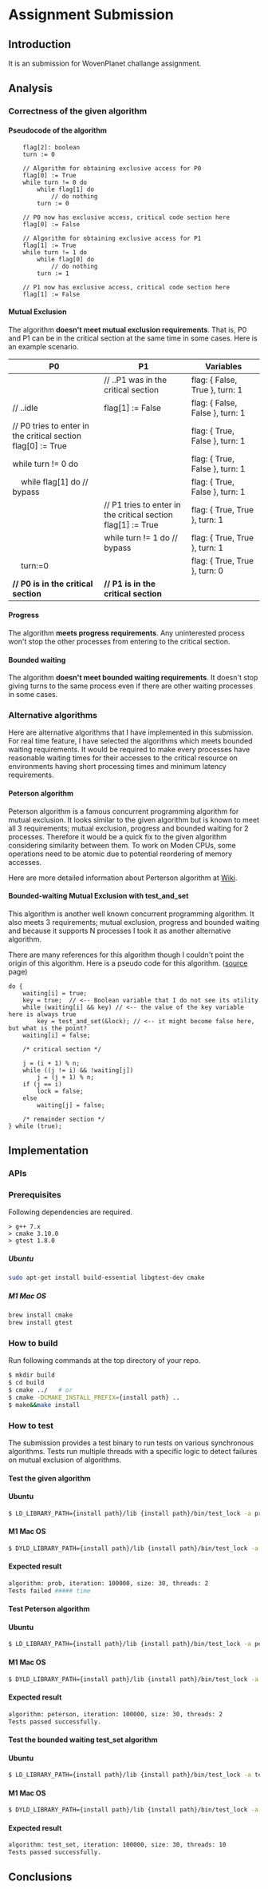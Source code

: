 # Assignment Submission

## Introduction

It is an submission for WovenPlanet challange assignment.

## Analysis

### Correctness of the given algorithm

#### Pseudocode of the algorithm

```
    flag[2]: boolean
    turn := 0
```

```
    // Algorithm for obtaining exclusive access for P0
    flag[0] := True
    while turn != 0 do
        while flag[1] do
            // do nothing
        turn := 0

    // P0 now has exclusive access, critical code section here
    flag[0] := False
```

```
    // Algorithm for obtaining exclusive access for P1
    flag[1] := True
    while turn != 1 do
        while flag[0] do
            // do nothing
        turn := 1

    // P1 now has exclusive access, critical code section here
    flag[1] := False
```

#### Mutual Exclusion

The algorithm **doesn't meet mutual exclusion requirements**.
That is, P0 and P1 can be in the critical section at the same time in some cases.
Here is an example scenario.

| P0 | P1 | Variables |
|---|---|---|
| | // ..P1 was in the critical section |flag: { False, True }, turn: 1|
|// ..idle | flag[1] := False |flag: { False, False }, turn: 1|
|// P0 tries to enter in the critical section<br>flag[0] := True| |flag: { True, False }, turn: 1|
|while turn != 0 do| |flag: { True, False }, turn: 1|
|&nbsp;&nbsp;&nbsp;&nbsp;while flag[1] do // bypass| |flag: { True, False }, turn: 1|
| | // P1 tries to enter in the critical section<br>flag[1] := True|flag: { True, True }, turn: 1|
| | while turn != 1 do // bypass|flag: { True, True }, turn: 1|
|&nbsp;&nbsp;&nbsp;&nbsp;turn:=0| |flag: { True, True }, turn: 0|
|**// P0 is in the critical section**|**// P1 is in the critical section**| |

#### Progress

The algorithm **meets progress requirements**.
Any uninterested process won't stop the other processes from entering to the critical section.

#### Bounded waiting

The algorithm **doesn't meet bounded waiting requirements**.
It doesn't stop giving turns to the same process even if there are other waiting processes in some cases.

### Alternative algorithms

Here are alternative algorithms that I have implemented in this submission.
For real time feature, I have selected the algorithms which meets bounded waiting requirements.
It would be required to make every processes have reasonable waiting times for their accesses to the critical resource on environments having short processing times and minimum latency requirements.

#### Peterson algorithm

Peterson algorithm is a famous concurrent programming algorithm for mutual exclusion.
It looks similar to the given algorithm but is known to meet all 3 requirements; mutual exclusion, progress and bounded waiting for 2 processes.
Therefore it would be a quick fix to the given algorithm considering similarity between them.
To work on Moden CPUs, some operations need to be atomic due to potential reordering of memory accesses.

Here are more detailed information about Perterson algorithm at [Wiki](https://en.wikipedia.org/wiki/Peterson%27s_algorithm).

#### Bounded-waiting Mutual Exclusion with test_and_set

This algorithm is another well known concurrent programming algorithm.
It also meets 3 requirements; mutual exclusion, progress and bounded waiting and because it supports N processes I took it as another alternative algorithm.

There are many references for this algorithm though I couldn't point the origin of this algorithm.
Here is a pseudo code for this algorithm. ([source](https://stackoverflow.com/questions/31084724/bounded-waiting-mutual-exclusion-with-test-and-set) page)
```
do {
    waiting[i] = true;
    key = true;  // <-- Boolean variable that I do not see its utility
    while (waiting[i] && key) // <-- the value of the key variable here is always true
        key = test_and_set(&lock); // <-- it might become false here, but what is the point?
    waiting[i] = false;

    /* critical section */

    j = (i + 1) % n;
    while ((j != i) && !waiting[j])
        j = (j + 1) % n;
    if (j == i)
        lock = false;
    else
        waiting[j] = false;

    /* remainder section */
} while (true);
```

## Implementation

### APIs



### Prerequisites

Following dependencies are required.

```
> g++ 7.x
> cmake 3.10.0
> gtest 1.8.0
```

##### Ubuntu

```bash
sudo apt-get install build-essential libgtest-dev cmake
```

##### M1 Mac OS

```bash
brew install cmake
brew install gtest
```

### How to build

Run following commands at the top directory of your repo.
```bash
$ mkdir build
$ cd build
$ cmake ../   # or
$ cmake -DCMAKE_INSTALL_PREFIX={install path} ..
$ make&&make install
```

### How to test

The submission provides a test binary to run tests on various synchronous algorithms.
Tests run multiple threads with a specific logic to detect failures on mutual exclusion of algorithms.

#### Test the given algorithm

#### Ubuntu
```bash
$ LD_LIBRARY_PATH={install path}/lib {install path}/bin/test_lock -a prob
```

#### M1 Mac OS
```bash
$ DYLD_LIBRARY_PATH={install path}/lib {install path}/bin/test_lock -a prob
```

#### Expected result
```bash
algorithm: prob, iteration: 100000, size: 30, threads: 2
Tests failed ##### time
```

#### Test Peterson algorithm

#### Ubuntu
```bash
$ LD_LIBRARY_PATH={install path}/lib {install path}/bin/test_lock -a peterson
```

#### M1 Mac OS
```bash
$ DYLD_LIBRARY_PATH={install path}/lib {install path}/bin/test_lock -a peterson
```

#### Expected result
```bash
algorithm: peterson, iteration: 100000, size: 30, threads: 2
Tests passed successfully.
```

#### Test the bounded waiting test_set algorithm

#### Ubuntu
```bash
$ LD_LIBRARY_PATH={install path}/lib {install path}/bin/test_lock -a test_set -t 10
```

#### M1 Mac OS
```bash
$ DYLD_LIBRARY_PATH={install path}/lib {install path}/bin/test_lock -a test_set -t 10
```

#### Expected result
```bash
algorithm: test_set, iteration: 100000, size: 30, threads: 10
Tests passed successfully.
```

## Conclusions
